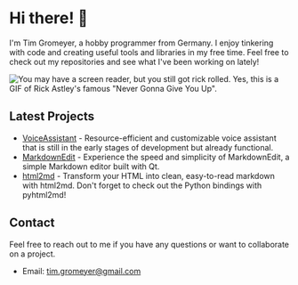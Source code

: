 # Hi there! 👋

I'm Tim Gromeyer, a hobby programmer from Germany. I enjoy tinkering with code and creating useful tools and libraries in my free time. Feel free to check out my repositories and see what I've been working on lately!

![You may have a screen reader, but you still got rick rolled. Yes, this is a GIF of Rick Astley's famous "Never Gonna Give You Up".](https://github.com/poteto/poteto/blob/master/nice.gif?raw=true)

## Latest Projects

- [VoiceAssistant](https://github.com/tim-gromeyer/VoiceAssistant) - Resource-efficient and customizable voice assistant that is still in the early stages of development but already functional.
- [MarkdownEdit](https://github.com/tim-gromeyer/MarkdownEdit) - Experience the speed and simplicity of MarkdownEdit, a simple Markdown editor built with Qt.
- [html2md](https://github.com/tim-gromeyer/html2md) - Transform your HTML into clean, easy-to-read markdown with html2md. Don't forget to check out the Python bindings with pyhtml2md!

## Contact

Feel free to reach out to me if you have any questions or want to collaborate on a project.

- Email: tim.gromeyer@gmail.com
